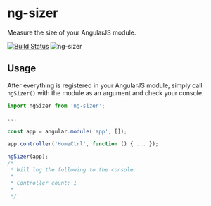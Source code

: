 # ng-sizer
Measure the size of your AngularJS module.

[![Build Status](https://travis-ci.org/tewson/ng-sizer.svg?branch=master)](https://travis-ci.org/tewson/ng-sizer) ![ng-sizer](https://img.shields.io/npm/v/ng-sizer.svg)

## Usage

After everything is registered in your AngularJS module, simply call `ngSizer()` with the module as an argument and check your console.

```js
import ngSizer from 'ng-sizer';

...

const app = angular.module('app', []);

app.controller('HomeCtrl', function () { ... });

ngSizer(app);
/*
 * Will log the following to the console:
 *
 * Controller count: 1
 *
 */
```